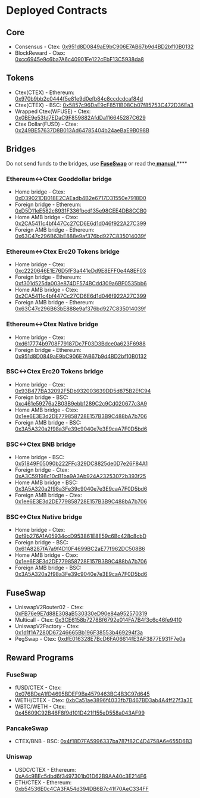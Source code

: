# Deployed Contracts

## Core

* Consensus - Ctex: [0x951d8D0849aE9bC906E7AB67b9d4BD2bf10B0132](https://ctexscan.com/address/0x951d8D0849aE9bC906E7AB67b9d4BD2bf10B0132) 
* BlockReward - Ctex: [0xcc6945e9c6ba7A6c40901Fe122cEbF13C5938da8](https://ctexscan.com/address/0xcc6945e9c6ba7A6c40901Fe122cEbF13C5938da8)

## Tokens

* Ctex\(CTEX\) - Ethereum: [0x970b9bb2c0444f5e81e9d0efb84c8ccdcdcaf84d](https://etherscan.io/token/0x970b9bb2c0444f5e81e9d0efb84c8ccdcdcaf84d)
* Ctex\(CTEX\) - BSC: [0x5857c96DaE9cF8511B08Cb07f85753C472D36Ea3](https://bscscan.com/token/0x5857c96dae9cf8511b08cb07f85753c472d36ea3)
* Wrapped Ctex\(WFUSE\) - Ctex: [0x0BE9e53fd7EDaC9F859882AfdDa116645287C629](https://ctexscan.com/address/0x0BE9e53fd7EDaC9F859882AfdDa116645287C629)
* Ctex Dollar\(FUSD\) - Ctex: [0x249BE57637D8B013Ad64785404b24aeBaE9B098B](https://ctexscan.com/address/0x249BE57637D8B013Ad64785404b24aeBaE9B098B)

## Bridges

Do not send funds to the bridges, use [**FuseSwap**](https://fuseswap.com) or read the[ **manual** ](https://app.gitbook.com/@fuse-1/s/fuse-dev-docs/bridges/bridges)\*\*\*\*

### Ethereum&lt;-&gt;Ctex Gooddollar bridge

* Home bridge - Ctex: [0xD39021DB018E2CAEadb4B2e6717D31550e7918D0](https://ctexscan.com/address/0xD39021DB018E2CAEadb4B2e6717D31550e7918D0/transactions)
* Foreign bridge - Ethereum: [0xD5D11eE582c8931F336fbcd135e98CEE4DB8CCB0](https://etherscan.io/address/0xD5D11eE582c8931F336fbcd135e98CEE4DB8CCB0)
* Home AMB bridge - Ctex: [0x2CA5411c4bf447Cc27CD6E6d1d046f922A27C399](https://ctexscan.com/address/0x2CA5411c4bf447Cc27CD6E6d1d046f922A27C399/transactions)
* Foreign AMB bridge - Ethereum: [0x63C47c296B63bE888e9af376bd927C835014039f](https://etherscan.io/address/0x63C47c296B63bE888e9af376bd927C835014039f)

### Ethereum&lt;-&gt;Ctex Erc20 Tokens bridge

* Home bridge - Ctex: [0xc2220646E1E76D5fF3a441eDd9E8EFF0e4A8EF03](https://ctexscan.com/address/0xc2220646E1E76D5fF3a441eDd9E8EFF0e4A8EF03)
* Foreign bridge - Ethereum: [0xf301d525da003e874DF574BCdd309a6BF0535bb6](https://etherscan.io/address/0xf301d525da003e874DF574BCdd309a6BF0535bb6)
* Home AMB bridge - Ctex: [0x2CA5411c4bf447Cc27CD6E6d1d046f922A27C399](https://ctexscan.com/address/0x2CA5411c4bf447Cc27CD6E6d1d046f922A27C399/transactions)
* Foreign AMB bridge - Ethereum: [0x63C47c296B63bE888e9af376bd927C835014039f](https://etherscan.io/address/0x63C47c296B63bE888e9af376bd927C835014039f)

### Ethereum&lt;-&gt;Ctex Native bridge

* Home bridge - Ctex: [0xd617774b9708F79187Dc7F03D3Bdce0a623F6988](https://ctexscan.com/address/0xd617774b9708F79187Dc7F03D3Bdce0a623F6988/transactions)
* Foreign bridge - Ethereum: [0x951d8D0849aE9bC906E7AB67b9d4BD2bf10B0132](https://etherscan.io/address/0x951d8D0849aE9bC906E7AB67b9d4BD2bf10B0132)

### BSC&lt;-&gt;Ctex Erc20 Tokens bridge

* Home bridge - Ctex: [0x93B477BA32092F5Db932003639DD5d875B2EfC94](https://ctexscan.com/address/0x93B477BA32092F5Db932003639DD5d875B2EfC94/transactions)
* Foreign bridge - BSC: [0xc461e59276a2B03B9ebb1289C2c9Cd020677c3A9](https://bscscan.com/address/0xc461e59276a2B03B9ebb1289C2c9Cd020677c3A9)
* Home AMB bridge - Ctex: [0x1ee6E3E3d2DE779858728E157B3B9C488bA7b706](https://ctexscan.com/address/0x1ee6E3E3d2DE779858728E157B3B9C488bA7b706/transactions)
* Foreign AMB bridge - BSC: [0x3A5A320a2f98a3Fe39c9040e7e3E9caA7F0D5bd6](https://bscscan.com/address/0x3A5A320a2f98a3Fe39c9040e7e3E9caA7F0D5bd6)

### BSC&lt;-&gt;Ctex BNB bridge

* Home bridge - BSC: [0x51849F05090b222FFc329DC8825de0D7e26F84A1](https://bscscan.com/address/0x51849F05090b222FFc329DC8825de0D7e26F84A1)
* Foreign bridge - Ctex: [0xA3C59198c10cB1ba9A3Ab924A23253072b393f25](https://ctexscan.com/address/0xA3C59198c10cB1ba9A3Ab924A23253072b393f25)
* Home AMB bridge - BSC: [0x3A5A320a2f98a3Fe39c9040e7e3E9caA7F0D5bd6](https://bscscan.com/address/0x3A5A320a2f98a3Fe39c9040e7e3E9caA7F0D5bd6)
* Foreign AMB bridge - Ctex: [0x1ee6E3E3d2DE779858728E157B3B9C488bA7b706](https://ctexscan.com/address/0x1ee6E3E3d2DE779858728E157B3B9C488bA7b706)

### BSC&lt;-&gt;Ctex Native bridge

* Home bridge - Ctex: [0xf9b276A1A05934ccD953861E8E59c6Bc428c8cbD](https://ctexscan.com/address/0xf9b276A1A05934ccD953861E8E59c6Bc428c8cbD/transactions)
* Foreign bridge - BSC: [0x61A8287fA7a9f4D10F4699BC2aE77f962DC508B6](https://bscscan.com/address/0x61A8287fA7a9f4D10F4699BC2aE77f962DC508B6)
* Home AMB bridge - Ctex: [0x1ee6E3E3d2DE779858728E157B3B9C488bA7b706](https://ctexscan.com/address/0x1ee6E3E3d2DE779858728E157B3B9C488bA7b706)
* Foreign AMB bridge - BSC: [0x3A5A320a2f98a3Fe39c9040e7e3E9caA7F0D5bd6](https://bscscan.com/address/0x3A5A320a2f98a3Fe39c9040e7e3E9caA7F0D5bd6)

## FuseSwap

* UniswapV2Router02 - Ctex: [0xFB76e9E7d88E308aB530330eD90e84a952570319](https://ctexscan.com/address/0xFB76e9E7d88E308aB530330eD90e84a952570319)
* Multicall - Ctex: [0x3CE6158b7278Bf6792e014FA7B4f3c6c46fe9410](https://ctexscan.com/address/0x3CE6158b7278Bf6792e014FA7B4f3c6c46fe9410)
* UniswapV2Factory - Ctex: [0x1d1f1A7280D67246665Bb196F38553b469294f3a](https://ctexscan.com/address/0x1d1f1A7280D67246665Bb196F38553b469294f3a)
* PegSwap - Ctex: [0xdfE016328E7BcD6FA06614fE3AF3877E931F7e0a](https://ctexscan.com/address/0xdfE016328E7BcD6FA06614fE3AF3877E931F7e0a)

## Reward Programs

### FuseSwap

* fUSD/CTEX - Ctex: [0x076BDeA1fD4695BDEF9Ba4579463BC4B3C97d645](https://ctexscan.com/address/0x076BDeA1fD4695BDEF9Ba4579463BC4B3C97d645)
* WETH/CTEX - Ctex: [0xbCa51ae3896f4033fb7B467BD3ab4A4ff27f3a3E](https://ctexscan.com/address/0xbCa51ae3896f4033fb7B467BD3ab4A4ff27f3a3E)
* WBTC/WETH - Ctex: [0x45609C92B46F8f9d101D421f155eD558a043AF99](https://ctexscan.com/address/0x45609C92B46F8f9d101D421f155eD558a043AF99)

### PancakeSwap

* CTEX/BNB - BSC: [0x4f18D7FA5996337ba787f82C4D4758A6e655D6B3](https://bscscan.com/address/0x4f18D7FA5996337ba787f82C4D4758A6e655D6B3)

### Uniswap

* USDC/CTEX - Ethereum: [0xA4c9BEc5dbd6f3497301b01D62B9AA40c3E214F6](https://etherscan.io/address/0xA4c9BEc5dbd6f3497301b01D62B9AA40c3E214F6)
* ETH/CTEX - Ethereum: [0xb54536E0c4CA3FA54d394DB6B7c41f70AeC334FF](https://etherscan.io/address/0xb54536E0c4CA3FA54d394DB6B7c41f70AeC334FF)





